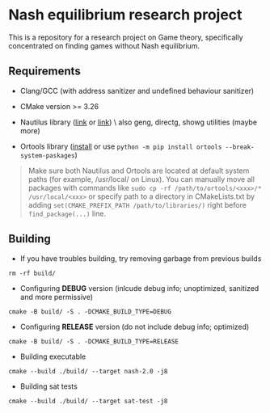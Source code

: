 # Nash equilibrium research project

This is a repository for a research project on Game theory, specifically concentrated on finding games without Nash equilibrium.


## Requirements

* Clang/GCC (with address sanitizer and undefined behaviour sanitizer)

* CMake version >= 3.26

* Nautilus library ([link](https://users.cecs.anu.edu.au/~bdm/nauty/) or [link](https://pallini.di.uniroma1.it/))
\\ also geng, directg, showg utilities (maybe more)

* Ortools library ([install](https://developers.google.com/optimization/install?hl=ru) or use ``python -m pip install ortools --break-system-paskages``)

> Make sure both Nautilus and Ortools are located at default system paths (for example, /usr/local/ on Linux). You can manually move all packages with commands like ``sudo cp -rf /path/to/ortools/<xxx>/* /usr/local/<xxx>`` or specify path to a directory in CMakeLists.txt by adding ``set(CMAKE_PREFIX_PATH /path/to/libraries/)`` right before ``find_package(...)`` line.


## Building

* If you have troubles building, try removing garbage from previous builds
```
rm -rf build/
```

* Configuring **DEBUG** version (inlcude debug info; unoptimized, sanitized and more permissive)
```
cmake -B build/ -S . -DCMAKE_BUILD_TYPE=DEBUG
```

* Configuring **RELEASE** version (do not include debug info; optimized)
```
cmake -B build/ -S . -DCMAKE_BUILD_TYPE=RELEASE
```

* Building executable
```
cmake --build ./build/ --target nash-2.0 -j8
```

* Building sat tests
```
cmake --build ./build/ --target sat-test -j8
```


